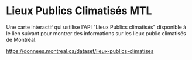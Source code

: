 # Lieux Publics Climatisés MTL

Une carte interactif qui ustilise l'API "Lieux Publics climatisés" disponible à le lien suivant pour montrer des informations sur les lieux public climatisés de Montréal.

https://donnees.montreal.ca/dataset/lieux-publics-climatises